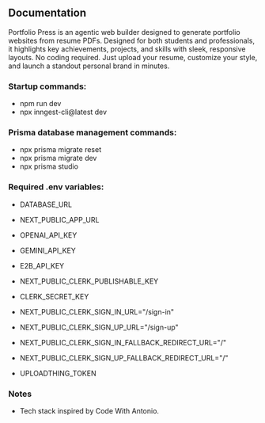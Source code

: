 ## Documentation

Portfolio Press is an agentic web builder designed to generate portfolio websites from resume PDFs. Designed for both students and professionals, it highlights key achievements, projects, and skills with sleek, responsive layouts. No coding required. Just upload your resume, customize your style, and launch a standout personal brand in minutes.

### Startup commands:

- npm run dev
- npx inngest-cli@latest dev

### Prisma database management commands:

- npx prisma migrate reset
- npx prisma migrate dev
- npx prisma studio

### Required .env variables:

- DATABASE_URL
- NEXT_PUBLIC_APP_URL

- OPENAI_API_KEY
- GEMINI_API_KEY

- E2B_API_KEY

- NEXT_PUBLIC_CLERK_PUBLISHABLE_KEY
- CLERK_SECRET_KEY

- NEXT_PUBLIC_CLERK_SIGN_IN_URL="/sign-in"
- NEXT_PUBLIC_CLERK_SIGN_UP_URL="/sign-up"

- NEXT_PUBLIC_CLERK_SIGN_IN_FALLBACK_REDIRECT_URL="/"
- NEXT_PUBLIC_CLERK_SIGN_UP_FALLBACK_REDIRECT_URL="/"

- UPLOADTHING_TOKEN

### Notes

- Tech stack inspired by Code With Antonio.